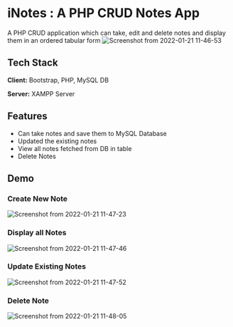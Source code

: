 
# iNotes : A PHP CRUD Notes App

A PHP CRUD application which can take, edit and delete notes and display them in an ordered tabular form
![Screenshot from 2022-01-21 11-46-53](https://user-images.githubusercontent.com/46089881/150480487-9efc97cf-6328-48b9-aec6-3cc4eead2dc3.png)




## Tech Stack

**Client:** Bootstrap, PHP, MySQL DB

**Server:** XAMPP Server

  
## Features

- Can take notes and save them to MySQL Database
- Updated the existing notes
- View all notes fetched from DB in table
- Delete Notes

  
## Demo

### Create New Note
![Screenshot from 2022-01-21 11-47-23](https://user-images.githubusercontent.com/46089881/150480515-6d0e5cc6-b39d-4f98-bf68-8c5d77b08600.png)


### Display all Notes
![Screenshot from 2022-01-21 11-47-46](https://user-images.githubusercontent.com/46089881/150480542-adba6bdf-83e0-47d8-abc8-752aa3eef984.png)


### Update Existing Notes
![Screenshot from 2022-01-21 11-47-52](https://user-images.githubusercontent.com/46089881/150480564-b878a32a-63cd-495a-8c43-102d4cf1cdde.png)


### Delete Note
![Screenshot from 2022-01-21 11-48-05](https://user-images.githubusercontent.com/46089881/150480580-0b99b5b5-6a00-4c73-b389-72fc959b5d07.png)


  

  


    

